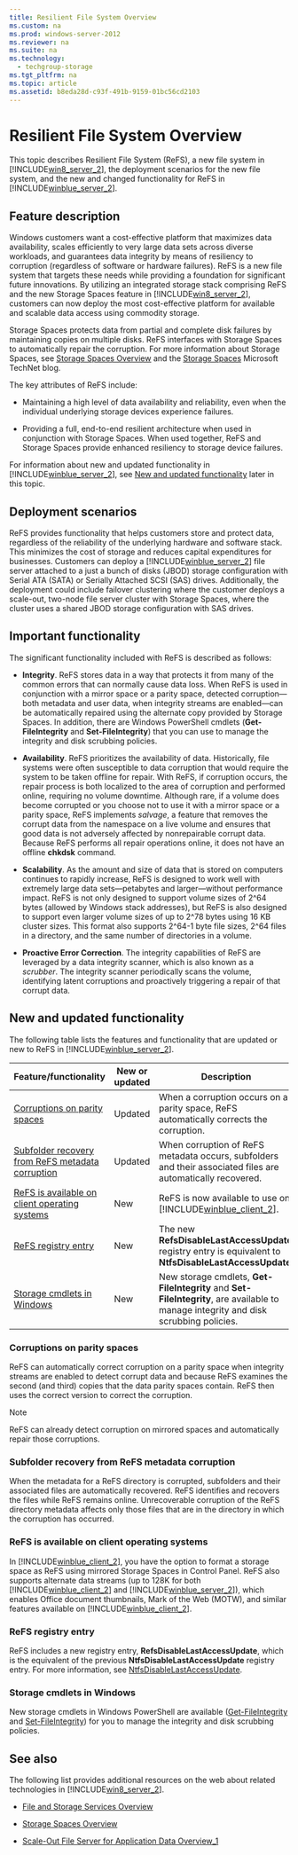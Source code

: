 ```yaml
---
title: Resilient File System Overview
ms.custom: na
ms.prod: windows-server-2012
ms.reviewer: na
ms.suite: na
ms.technology: 
  - techgroup-storage
ms.tgt_pltfrm: na
ms.topic: article
ms.assetid: b8eda28d-c93f-491b-9159-01bc56cd2103
---
```

# Resilient File System Overview
This topic describes Resilient File System \(ReFS\), a new file system in [!INCLUDE[win8_server_2](../Token/win8_server_2_md.md)], the deployment scenarios for the new file system, and the new and changed functionality for ReFS in [!INCLUDE[winblue_server_2](../Token/winblue_server_2_md.md)].  
  
## Feature description  
Windows customers want a cost\-effective platform that maximizes data availability, scales efficiently to very large data sets across diverse workloads, and guarantees data integrity by means of resiliency to corruption \(regardless of software or hardware failures\). ReFS is a new file system that targets these needs while providing a foundation for significant future innovations. By utilizing an integrated storage stack comprising ReFS and the new Storage Spaces feature in [!INCLUDE[win8_server_2](../Token/win8_server_2_md.md)], customers can now deploy the most cost\-effective platform for available and scalable data access using commodity storage.  
  
Storage Spaces protects data from partial and complete disk failures by maintaining copies on multiple disks. ReFS interfaces with Storage Spaces to automatically repair the corruption. For more information about Storage Spaces, see [Storage Spaces Overview](../Topic/Storage-Spaces-Overview.md) and the [Storage Spaces](http://social.technet.microsoft.com/wiki/contents/articles/15198.storage-spaces-overview.aspx) Microsoft TechNet blog.  
  
The key attributes of ReFS include:  
  
-   Maintaining a high level of data availability and reliability, even when the individual underlying storage devices experience failures.  
  
-   Providing a full, end\-to\-end resilient architecture when used in conjunction with Storage Spaces. When used together, ReFS and Storage Spaces provide enhanced resiliency to storage device failures.  
  
For information about new and updated functionality in [!INCLUDE[winblue_server_2](../Token/winblue_server_2_md.md)], see [New and updated functionality](../Topic/Resilient-File-System-Overview.md#BKMK_newforBlue) later in this topic.  
  
## Deployment scenarios  
ReFS provides functionality that helps customers store and protect data, regardless of the reliability of the underlying hardware and software stack. This minimizes the cost of storage and reduces capital expenditures for businesses. Customers can deploy a [!INCLUDE[winblue_server_2](../Token/winblue_server_2_md.md)] file server attached to a just a bunch of disks \(JBOD\) storage configuration with Serial ATA \(SATA\) or Serially Attached SCSI \(SAS\) drives. Additionally, the deployment could include failover clustering where the customer deploys a scale\-out, two\-node file server cluster with Storage Spaces, where the cluster uses a shared JBOD storage configuration with SAS drives.  
  
## Important functionality  
The significant functionality included with ReFS is described as follows:  
  
-   **Integrity**. ReFS stores data in a way that protects it from many of the common errors that can normally cause data loss. When ReFS is used in conjunction with a mirror space or a parity space, detected corruption—both metadata and user data, when integrity streams are enabled—can be automatically repaired using the alternate copy provided by Storage Spaces. In addition, there are Windows PowerShell cmdlets \(**Get\-FileIntegrity** and **Set\-FileIntegrity**\) that you can use to manage the integrity and disk scrubbing policies.  
  
-   **Availability**. ReFS prioritizes the availability of data. Historically, file systems were often susceptible to data corruption that would require the system to be taken offline for repair. With ReFS, if corruption occurs, the repair process is both localized to the area of corruption and performed online, requiring no volume downtime. Although rare, if a volume does become corrupted or you choose not to use it with a mirror space or a parity space, ReFS implements *salvage*, a feature that removes the corrupt data from the namespace on a live volume and ensures that good data is not adversely affected by nonrepairable corrupt data. Because ReFS performs all repair operations online, it does not have an offline **chkdsk** command.  
  
-   **Scalability**. As the amount and size of data that is stored on computers continues to rapidly increase, ReFS is designed to work well with extremely large data sets—petabytes and larger—without performance impact. ReFS is not only designed to support volume sizes of 2^64 bytes \(allowed by Windows stack addresses\), but ReFS is also designed to support even larger volume sizes of up to 2^78 bytes using 16 KB cluster sizes. This format also supports 2^64\-1 byte file sizes, 2^64 files in a directory, and the same number of directories in a volume.  
  
-   **Proactive Error Correction**. The integrity capabilities of ReFS are leveraged by a data integrity scanner, which is also known as a *scrubber*. The integrity scanner periodically scans the volume, identifying latent corruptions and proactively triggering a repair of that corrupt data.  
  
## <a name="BKMK_newforBlue"></a>New and updated functionality  
The following table lists the features and functionality that are updated or new to ReFS in [!INCLUDE[winblue_server_2](../Token/winblue_server_2_md.md)].  
  
|Feature\/functionality|New or updated|Description|  
|--------------------------|------------------|---------------|  
|[Corruptions on parity spaces](../Topic/Resilient-File-System-Overview.md#BKMK_parityspace)|Updated|When a corruption occurs on a parity space, ReFS automatically corrects the corruption.|  
|[Subfolder recovery from ReFS metadata corruption](../Topic/Resilient-File-System-Overview.md#BKMK_ReFSMetadata)|Updated|When corruption of ReFS metadata occurs, subfolders and their associated files are automatically recovered.|  
|[ReFS is available on client operating systems](../Topic/Resilient-File-System-Overview.md#BKMK_ReFSclient)|New|ReFS is now available to use on [!INCLUDE[winblue_client_2](../Token/winblue_client_2_md.md)].|  
|[ReFS registry entry](../Topic/Resilient-File-System-Overview.md#ReFSregistry)|New|The new **RefsDisableLastAccessUpdate** registry entry is equivalent to **NtfsDisableLastAccessUpdate**.|  
|[Storage cmdlets in Windows](../Topic/Resilient-File-System-Overview.md#BKMK_WScmdlets)|New|New storage cmdlets, **Get\-FileIntegrity** and **Set\-FileIntegrity**, are available to manage integrity and disk scrubbing policies.|  
  
### <a name="BKMK_parityspace"></a>Corruptions on parity spaces  
ReFS can automatically correct corruption on a parity space when integrity streams are enabled to detect corrupt data and because ReFS examines the second \(and third\) copies that the data parity spaces contain. ReFS then uses the correct version to correct the corruption.  
  
> [!NOTE]  
> ReFS can already detect corruption on mirrored spaces and automatically repair those corruptions.  
  
### <a name="BKMK_ReFSMetadata"></a>Subfolder recovery from ReFS metadata corruption  
When the metadata for a ReFS directory is corrupted, subfolders and their associated files are automatically recovered. ReFS identifies and recovers the files while ReFS remains online. Unrecoverable corruption of the ReFS directory metadata affects only those files that are in the directory in which the corruption has occurred.  
  
### <a name="BKMK_ReFSclient"></a>ReFS is available on client operating systems  
In [!INCLUDE[winblue_client_2](../Token/winblue_client_2_md.md)], you have the option to format a storage space as ReFS using mirrored Storage Spaces in Control Panel. ReFS also supports alternate data streams \(up to 128K for both [!INCLUDE[winblue_client_2](../Token/winblue_client_2_md.md)] and [!INCLUDE[winblue_server_2](../Token/winblue_server_2_md.md)]\), which enables Office document thumbnails, Mark of the Web \(MOTW\), and similar features available on [!INCLUDE[winblue_client_2](../Token/winblue_client_2_md.md)].  
  
### <a name="ReFSregistry"></a>ReFS registry entry  
ReFS includes a new registry entry, **RefsDisableLastAccessUpdate**, which is the equivalent of the previous **NtfsDisableLastAccessUpdate** registry entry. For more information, see [NtfsDisableLastAccessUpdate](http://technet.microsoft.com/library/cc959914.aspx).  
  
### <a name="BKMK_WScmdlets"></a>Storage cmdlets in Windows  
New storage cmdlets in Windows PowerShell are available \([Get\-FileIntegrity](http://technet.microsoft.com/library/jj218348.aspx) and [Set\-FileIntegrity](http://technet.microsoft.com/library/jj218351.aspx)\) for you to manage the integrity and disk scrubbing policies.  
  
## See also  
The following list provides additional resources on the web about related technologies in [!INCLUDE[win8_server_2](../Token/win8_server_2_md.md)].  
  
-   [File and Storage Services Overview](../Topic/File-and-Storage-Services-Overview.md)  
  
-   [Storage Spaces Overview](../Topic/Storage-Spaces-Overview.md)  
  
-   [Scale-Out File Server for Application Data Overview_1](../Topic/Scale-Out-File-Server-for-Application-Data-Overview_1.md)  
  

